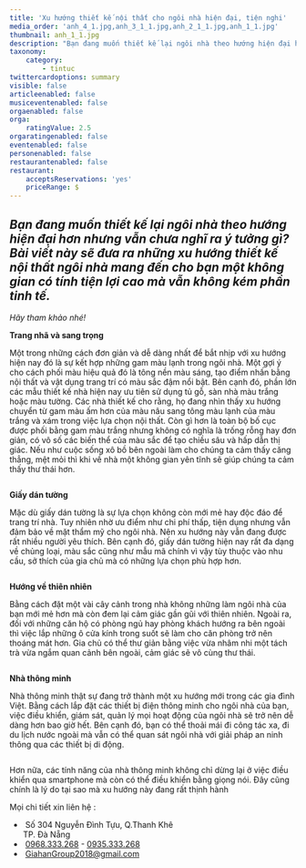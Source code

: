 ```yaml
---
title: 'Xu hướng thiết kế nội thất cho ngôi nhà hiện đại, tiện nghi'
media_order: 'anh_4_1.jpg,anh_3_1_1.jpg,anh_2_1_1.jpg,anh_1_1.jpg'
thumbnail: anh_1_1.jpg
description: "Bạn đang muốn thiết kế lại ngôi nhà theo hướng hiện đại hơn nhưng vẫn chưa nghĩ ra ý tưởng gì? Bài viết này\_sẽ đưa ra những xu hướng thiết kế nội thất\_ngôi nhà mang đến cho bạn một không gian có tính tiện lợi cao mà vẫn không kém phần tinh tế."
taxonomy:
    category:
        - tintuc
twittercardoptions: summary
visible: false
articleenabled: false
musiceventenabled: false
orgaenabled: false
orga:
    ratingValue: 2.5
orgaratingenabled: false
eventenabled: false
personenabled: false
restaurantenabled: false
restaurant:
    acceptsReservations: 'yes'
    priceRange: $
---
```


<h2><em>Bạn đang muốn thiết kế lại ng&ocirc;i nh&agrave; theo hướng hiện đại hơn nhưng vẫn chưa nghĩ ra &yacute; tưởng g&igrave;? B&agrave;i viết n&agrave;y&nbsp;sẽ đưa ra những xu hướng thiết kế nội thất&nbsp;</em><em>ng&ocirc;i nh&agrave; mang đến cho bạn một kh&ocirc;ng gian c&oacute; t&iacute;nh tiện lợi cao m&agrave; vẫn kh&ocirc;ng k&eacute;m phần tinh tế.</em></h2>
<p><em>H&atilde;y tham khảo nh&eacute;!</em></p>
<p><strong>Trang nh&atilde; v&agrave; sang trọng</strong></p>
<p>Một trong những c&aacute;ch đơn giản v&agrave; dễ d&agrave;ng nhất để bắt nhịp với xu hướng hiện nay đ&oacute; l&agrave; sự kết hợp những gam m&agrave;u lạnh trong ng&ocirc;i nh&agrave;. Một gợi &yacute; cho c&aacute;ch phối m&agrave;u hiệu quả đ&oacute; l&agrave; t&ocirc;ng nền m&agrave;u s&aacute;ng, tạo điểm nhấn bằng nội thất v&agrave; vật dụng trang tr&iacute; c&oacute; m&agrave;u sắc đậm nổi bật. B&ecirc;n cạnh đ&oacute;, phần lớn c&aacute;c mẫu thiết kế nh&agrave; hiện nay ưu ti&ecirc;n sử dụng tủ gỗ, s&agrave;n nh&agrave; m&agrave;u trắng hoặc m&agrave;u tường. C&aacute;c nh&agrave; thiết kế cho rằng, họ đang nh&igrave;n thấy xu hướng chuyển từ gam m&agrave;u ấm hơn của m&agrave;u n&acirc;u sang t&ocirc;ng m&agrave;u lạnh của m&agrave;u trắng v&agrave; x&aacute;m trong việc lựa chọn nội thất. C&ograve;n g&igrave; hơn l&agrave; to&agrave;n bộ bố cục được phối bằng gam m&agrave;u trắng nhưng kh&ocirc;ng c&oacute; nghĩa l&agrave; trống rỗng hay đơn giản, c&oacute; v&ocirc; số c&aacute;c biến thể của m&agrave;u sắc để tạo chiều s&acirc;u v&agrave; hấp dẫn thị gi&aacute;c. Nếu như cuộc sống x&ocirc; bồ b&ecirc;n ngo&agrave;i l&agrave;m cho ch&uacute;ng ta cảm thấy căng thẳng, mệt mỏi th&igrave; khi về nh&agrave; một kh&ocirc;ng gian y&ecirc;n tĩnh sẽ gi&uacute;p ch&uacute;ng ta cảm thấy thư th&aacute;i hơn.</p>
<p><img style="display: block; margin-left: auto; margin-right: auto;" src="/newv1/tin-tuc/xu-huong-thiet-ke-noi-that-cho-ngoi-nha-hien-dai-tien-nghi/anh_1_1.jpg" alt="" /></p>
<p><strong>Giấy d&aacute;n tường</strong></p>
<p>Mặc d&ugrave; giấy d&aacute;n tường l&agrave; sự lựa chọn kh&ocirc;ng c&ograve;n mới mẻ hay độc đ&aacute;o để trang tr&iacute; nh&agrave;. Tuy nhi&ecirc;n nhờ ưu điểm như chi ph&iacute; thấp, tiện dụng nhưng vẫn đảm bảo về mặt thẩm mỹ cho ng&ocirc;i nh&agrave;. N&ecirc;n xu hướng n&agrave;y vẫn đang được rất nhiều người y&ecirc;u th&iacute;ch. B&ecirc;n cạnh đ&oacute;, giấy d&aacute;n tường hiện nay rất đa dạng về chủng loại, m&agrave;u sắc cũng như mẫu m&atilde; ch&iacute;nh v&igrave; vậy t&ugrave;y thuộc v&agrave;o nhu cầu, sở th&iacute;ch của gia chủ m&agrave; c&oacute; những lựa chọn ph&ugrave; hợp hơn.</p>
<p><img style="display: block; margin-left: auto; margin-right: auto;" src="/newv1/tin-tuc/xu-huong-thiet-ke-noi-that-cho-ngoi-nha-hien-dai-tien-nghi/anh_2_1_1.jpg" alt="" /></p>
<p><strong>Hướng về thi&ecirc;n nhi&ecirc;n</strong></p>
<p>Bằng c&aacute;ch đặt một v&agrave;i c&acirc;y cảnh trong nh&agrave; kh&ocirc;ng những l&agrave;m ng&ocirc;i nh&agrave; của bạn mới mẻ hơn m&agrave; c&ograve;n đem lại cảm gi&aacute;c gần gũi với thi&ecirc;n nhi&ecirc;n. Ngo&agrave;i ra, đối với những căn hộ c&oacute; ph&ograve;ng ngủ hay ph&ograve;ng kh&aacute;ch hướng ra b&ecirc;n ngo&agrave;i th&igrave; việc lắp những &ocirc; cửa k&iacute;nh trong suốt sẽ l&agrave;m cho căn ph&ograve;ng trở n&ecirc;n tho&aacute;ng m&aacute;t hơn. Gia chủ c&oacute; thể thư giản bằng việc vừa nh&acirc;m nhi một t&aacute;ch tr&agrave; vừa ngắm quan cảnh b&ecirc;n ngo&agrave;i, cảm gi&aacute;c sẽ v&ocirc; c&ugrave;ng thư th&aacute;i.</p>
<p><img style="display: block; margin-left: auto; margin-right: auto;" src="/newv1/tin-tuc/xu-huong-thiet-ke-noi-that-cho-ngoi-nha-hien-dai-tien-nghi/anh_3_1_1.jpg" alt="" /></p>
<p><strong>Nh&agrave; th&ocirc;ng minh</strong></p>
<p>Nh&agrave; th&ocirc;ng minh thật sự đang trở th&agrave;nh một xu hướng mới trong c&aacute;c gia đ&igrave;nh Việt. Bằng c&aacute;ch lắp đặt c&aacute;c thiết bị điện th&ocirc;ng minh cho ng&ocirc;i nh&agrave; của bạn, việc điều khiển, gi&aacute;m s&aacute;t, quản l&yacute; mọi hoạt động của ng&ocirc;i nh&agrave; sẽ trở n&ecirc;n dễ d&agrave;ng hơn bao giờ hết. B&ecirc;n cạnh đ&oacute;, bạn c&oacute; thể thoải m&aacute;i đi c&ocirc;ng t&aacute;c xa, đi du lịch nước ngo&agrave;i m&agrave; vẫn c&oacute; thể quan s&aacute;t ng&ocirc;i nh&agrave; với giải ph&aacute;p an ninh th&ocirc;ng qua c&aacute;c thiết bị di động.</p>
<p><img style="display: block; margin-left: auto; margin-right: auto;" src="/newv1/tin-tuc/xu-huong-thiet-ke-noi-that-cho-ngoi-nha-hien-dai-tien-nghi/anh_4_1.jpg" alt="" /></p>
<p>Hơn nữa, c&aacute;c t&iacute;nh năng của nh&agrave; th&ocirc;ng minh kh&ocirc;ng chỉ dừng lại ở việc điều khiển qua smartphone m&agrave; c&ograve;n c&oacute; thể điều khiển bằng giọng n&oacute;i. Đ&acirc;y cũng ch&iacute;nh l&agrave; l&yacute; do tại sao m&agrave; xu hướng n&agrave;y đang rất thịnh h&agrave;nh</p>
<div class="col-sm-9 post_content">
<div>
<div>
<div>Mọi chi tiết xin li&ecirc;n hệ :</div>
<div>
<div class="foo-content foo-contact demo">
<ul class="list-menu">
<li>&nbsp;<span class="foo-detail foo-address">Số 304 Nguyễn Đ&igrave;nh Tựu, Q.Thanh Kh&ecirc;&nbsp;<br />TP. Đ&agrave; Nẵng</span></li>
<li>&nbsp;<span class="foo-detail"><a href="tel:0968333268">0968.333.268</a>&nbsp;-&nbsp;<a href="tel:0935333268">0935.333.268</a></span></li>
<li>&nbsp;<span class="foo-detail"><a href="mailto:GiahanGroup2018@gmail.com">GiahanGroup2018@gmail.com</a></span></li>
</ul>
</div>
</div>
</div>
</div>
</div>